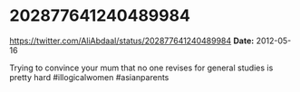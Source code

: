 # 202877641240489984
https://twitter.com/AliAbdaal/status/202877641240489984
**Date:** 2012-05-16

Trying to convince your mum that no one revises for general studies is pretty hard #illogicalwomen #asianparents
